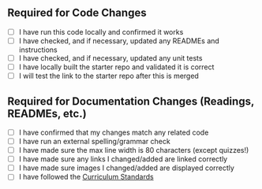 ## Required for Code Changes

- [ ] I have run this code locally and confirmed it works
- [ ] I have checked, and if necessary, updated any READMEs and instructions
- [ ] I have checked, and if necessary, updated any unit tests
- [ ] I have locally built the starter repo and validated it is correct
- [ ] I will test the link to the starter repo after this is merged

## Required for Documentation Changes (Readings, READMEs, etc.)

- [ ] I have confirmed that my changes match any related code
- [ ] I have run an external spelling/grammar check
- [ ] I have made sure the max line width is 80 characters (except quizzes!)
- [ ] I have made sure any links I changed/added are linked correctly
- [ ] I have made sure images I changed/added are displayed correctly
- [ ] I have followed the [Curriculum Standards]

[Curriculum Standards]: https://github.com/appacademy/curriculum-developer-guide/tree/master/curriculum-standards
